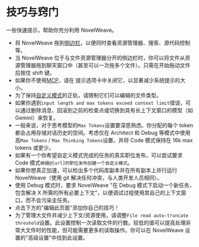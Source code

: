 # 技巧与窍门

一些快速提示，帮助你充分利用 NovelWeave。

- 将 NovelWeave 拖到[侧边栏](https://code.visualstudio.com/api/ux-guidelines/sidebars#secondary-sidebar)，以便同时查看资源管理器、搜索、源代码控制等。
- 当 NovelWeave 位于与文件资源管理器分开的侧边栏时，你可以将文件从资源管理器拖到聊天窗口中（甚至可以一次拖多个文件）。只需在开始拖动文件后按住 shift 键。
- 如果你不使用[MCP](/features/mcp/overview)，请在 <Codicon name="notebook" /> 提示选项卡中关闭它，以显著减少系统提示的大小。
- 为了保持[自定义模式](/features/custom-modes)的正轨，请限制它们可以编辑的文件类型。
- 如果你遇到`input length and max tokens exceed context limit`错误，可以通过删除消息、回滚到之前的检查点或切换到具有长上下文窗口的模型（如 Gemini）来恢复。
- 一般来说，对于思考模型的`Max Tokens`设置要深思熟虑。你分配的每个 token 都会占用存储对话历史的空间。考虑仅在 Architect 和 Debug 等模式中使用高`Max Tokens` / `Max Thinking Tokens`设置，并将 Code 模式保持在 16k max tokens 或更少。
- 如果有一个你希望自定义模式完成的任务的真实职位发布，可以尝试要求 Code 模式`根据@[url]的职位发布创建一个自定义模式`。
- 如果你想真正加速，可以检出多个代码库副本并在所有副本上并行运行 NovelWeave（使用 git 解决任何冲突，与人类开发人员相同）。
- 使用 Debug 模式时，要求 NovelWeave "在 Debug 模式下启动一个新任务，包含解决 X 所需的所有必要上下文"，以便调试过程使用其自己的上下文窗口，而不会污染主任务。
- 点击下方的"编辑此页面"添加你自己的技巧！
- 为了管理大文件并减少上下文/资源使用，请调整`File read auto-truncate threshold`设置。此设置控制一次读取文件的行数。较低的值可以提高处理非常大文件时的性能，但可能需要更多的读取操作。你可以在 NovelWeave 设置的"高级设置"中找到此设置。
